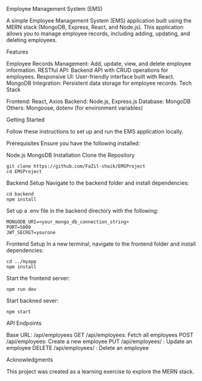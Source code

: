 Employee Management System (EMS)

A simple Employee Management System (EMS) application built using the MERN stack (MongoDB, Express, React, and Node.js). This application allows you to manage employee records, including adding, updating, and deleting employees.

Features

Employee Records Management: Add, update, view, and delete employee information.
RESTful API: Backend API with CRUD operations for employees.
Responsive UI: User-friendly interface built with React.
MongoDB Integration: Persistent data storage for employee records.
Tech Stack

Frontend: React, Axios
Backend: Node.js, Express.js
Database: MongoDB
Others: Mongoose, dotenv (for environment variables)

Getting Started

Follow these instructions to set up and run the EMS application locally.

Prerequisites
Ensure you have the following installed:

Node.js
MongoDB
Installation
Clone the Repository

```
git clone https://github.com/FaZil-shaik/EMSProject
cd EMSProject
```

Backend Setup
Navigate to the backend folder and install dependencies:
```
cd backend
npm install
```

Set up a .env file in the backend directory with the following:
```
MONGODB_URI=<your_mongo_db_connection_string>
PORT=5000
JWT_SECRET=yourone
```
Frontend Setup
In a new terminal, navigate to the frontend folder and install dependencies:
```
cd ../myapp
npm install
```
Start the frontend server:
```
npm run dev

```
Start backned sever:
```
npm start

```

API Endpoints

Base URL: /api/employees
GET /api/employees: Fetch all employees
POST /api/employees: Create a new employee
PUT /api/employees/
: Update an employee
DELETE /api/employees/
: Delete an employee


Acknowledgments

This project was created as a learning exercise to explore the MERN stack.



